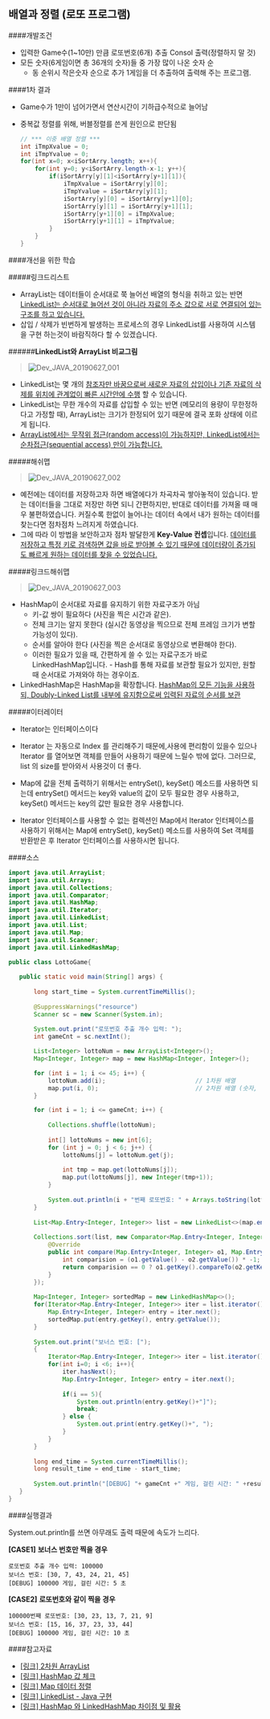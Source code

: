 배열과 정렬 (로또 프로그램)
---

####개발조건
- 입력한 Game수(1~10만) 만큼 로또번호(6개) 추출 Consol 출력(정렬하지 말 것)
- 모든 숫자(6게임이면 총 36개의 숫자)들 중 가장 많이 나온 숫자 순
   - 동 순위시 작은숫자 순으로 추가 1게임을 더 추출하여 출력해 주는 프로그램.

####1차 결과

- Game수가 1만이 넘어가면서 연산시간이 기하급수적으로 늘어남
- 중복값 정렬를 위해, 버블정렬를 쓴게 원인으로 판단됨

    ```java
    // *** 이중 배열 정렬 ***
    int iTmpXvalue = 0;
    int iTmpYvalue = 0;
    for(int x=0; x<iSortArry.length; x++){
        for(int y=0; y<iSortArry.length-x-1; y++){
            if(iSortArry[y][1]<iSortArry[y+1][1]){
                iTmpXvalue = iSortArry[y][0];
                iTmpYvalue = iSortArry[y][1];
                iSortArry[y][0] = iSortArry[y+1][0];
                iSortArry[y][1] = iSortArry[y+1][1];
                iSortArry[y+1][0] = iTmpXvalue;
                iSortArry[y+1][1] = iTmpYvalue;
            }        		
        }
    }
    ```

####개선을 위한 학습

#####링크드리스트
-  ArrayList는 데이터들이 순서대로 쭉 늘어선 배열의 형식을 취하고 있는 반면 <u>LinkedList는 순서대로 늘어선 것이 아니라 자료의 주소 값으로 서로 연결되어 있는 구조를 하고 있습니다.</u>
- 삽입 / 삭제가 빈번하게 발생하는 프로세스의 경우 LinkedList를 사용하여 시스템을 구현 하는것이 바람직하다 할 수 있겠습니다.

######<b>LinkedList와 ArrayList 비교그림</b>
>![Dev_JAVA_20190627_001](../images/Dev_JAVA_20190627_001.png)

- LinkedList는 몇 개의 <u>참조자만 바꿈으로써 새로운 자료의 삽입이나 기존 자료의 삭제를 위치에 관계없이 빠른 시간안에 수행</u> 할 수 있습니다. 
- LinkedList는 무한 개수의 자료를 삽입할 수 있는 반면 (메모리의 용량이 무한정하다고 가정할 때), ArrayList는 크기가 한정되어 있기 때문에 결국 포화 상태에 이르게 됩니다.
- <u>ArrayList에서는 무작위 접근(random access)이 가능하지만, LinkedList에서는 순차접근(sequential access) 만이 가능합니다.</u>

#####해쉬맵
>![Dev_JAVA_20190627_002](../images/Dev_JAVA_20190627_002.jpg)
- 예전에는 데이터를 저장하고자 하면 배열에다가 차곡차곡 쌓아놓적이 있습니다.
받는 데이터들을 그대로 저장만 하면 되니 간편하지만, 반대로 데이터를 가져올 때 매우 불편하였습니다.
커질수록 한없이 늘어나는 데이터 속에서 내가 원하는 데이터를 찾는다면 점차점차 느려지게 하였습니다.
- 그에 따라 이 방법을 보안하고자 점차 발달한게 <b>Key-Value 컨셉</b>입니다.
<u>데이터를 저장하고 특정 키로 검색하면 값을 바로 받아볼 수 있기 때문에 데이터량이 증가되도 빠르게 원하는 데이터를 찾을 수 있었습니다.</u>

#####링크드해쉬맵
>![Dev_JAVA_20190627_003](../images/Dev_JAVA_20190627_003.jpg)
- HashMap이 순서대로 자료를 유지하기 위한 자료구조가 아님
  - 키-값 쌍이 필요하다 (사진을 찍은 시간과 같은).
  - 전체 크기는 알지 못한다 (실시간 동영상을 찍으므로 전체 프레임 크기가 변할 가능성이 있다).
  - 순서를 알아야 한다 (사진을 찍은 순서대로 동영상으로 변환해야 한다).
  - 이러한 필요가 있을 때, 간편하게 쓸 수 있는 자료구조가 바로 LinkedHashMap입니다. - Hash를 통해 자료를 보관할 필요가 있지만, 원할 때 순서대로 가져와야 하는 경우이죠.
- LinkedHashMap은 HashMap을 확장합니다. <u>HashMap의 모든 기능을 사용하되, Doubly-Linked List를 내부에 유지함으로써 입력된 자료의 순서를 보관</u>

#####이터레이터
- Iterator는 인터페이스이다

- Iterator 는 자동으로 Index 를 관리해주기 때문에,사용에 편리함이 있을수 있으나
Iterator 를 열어보면 객체를 만들어 사용하기 때문에 느릴수 밖에 없다.
그러므로, list 의 size를 받아와서 사용것이 더 좋다.

 - Map에 값을 전체 출력하기 위해서는 entrySet(), keySet() 메소드를 사용하면 되는데 entrySet() 메서드는 key와 value의 값이 모두 필요한 경우 사용하고, keySet() 메서드는 key의 값만 필요한 경우 사용합니다.

 - Iterator 인터페이스를 사용할 수 없는 컬렉션인 Map에서 Iterator 인터페이스를 사용하기 위해서는 Map에 entrySet(), keySet() 메소드를 사용하여 Set 객체를 반환받은 후 Iterator 인터페이스를 사용하시면 됩니다.


####소스
 ```java
import java.util.ArrayList;
import java.util.Arrays;
import java.util.Collections;
import java.util.Comparator;
import java.util.HashMap;
import java.util.Iterator;
import java.util.LinkedList;
import java.util.List;
import java.util.Map;
import java.util.Scanner;
import java.util.LinkedHashMap;
 
public class LottoGame{ 
	 
    public static void main(String[] args) {
    	
    	long start_time = System.currentTimeMillis();
  
        @SuppressWarnings("resource")
		Scanner sc = new Scanner(System.in);
               
        System.out.print("로또번호 추출 개수 입력: ");
        int gameCnt = sc.nextInt();

        List<Integer> lottoNum = new ArrayList<Integer>();
        Map<Integer, Integer> map = new HashMap<Integer, Integer>();

        for (int i = 1; i <= 45; i++) {
            lottoNum.add(i);                         // 1차원 배열
            map.put(i, 0);                           // 2차원 배열 (숫자, 중복값)
        }

        for (int i = 1; i <= gameCnt; i++) {
        	
            Collections.shuffle(lottoNum);
            
            int[] lottoNums = new int[6];
            for (int j = 0; j < 6; j++) {
                lottoNums[j] = lottoNum.get(j);
                
                int tmp = map.get(lottoNums[j]);
                map.put(lottoNums[j], new Integer(tmp+1));
            }
            
            System.out.println(i + "번째 로또번호: " + Arrays.toString(lottoNums));
        }
        
        List<Map.Entry<Integer, Integer>> list = new LinkedList<>(map.entrySet());
        
        Collections.sort(list, new Comparator<Map.Entry<Integer, Integer>>() {
            @Override
            public int compare(Map.Entry<Integer, Integer> o1, Map.Entry<Integer, Integer> o2) {
                int comparision = (o1.getValue() - o2.getValue()) * -1;
                return comparision == 0 ? o1.getKey().compareTo(o2.getKey()) : comparision;
            }
        });
        
        Map<Integer, Integer> sortedMap = new LinkedHashMap<>(); 
        for(Iterator<Map.Entry<Integer, Integer>> iter = list.iterator(); iter.hasNext();){
            Map.Entry<Integer, Integer> entry = iter.next();
            sortedMap.put(entry.getKey(), entry.getValue());
        }
        
        System.out.print("보너스 번호: [");
        {
        	Iterator<Map.Entry<Integer, Integer>> iter = list.iterator();
        	for(int i=0; i <6; i++){
        		iter.hasNext();
        		Map.Entry<Integer, Integer> entry = iter.next();
        		
        		if(i == 5){
        			System.out.println(entry.getKey()+"]");
        			break;
        		} else {
        			System.out.print(entry.getKey()+", ");
        		}
        	}
        }
        
        long end_time = System.currentTimeMillis();
        long result_time = end_time - start_time;
        
        System.out.println("[DEBUG] "+ gameCnt +" 게임, 걸린 시간: " +result_time / 1000 + " 초");
    }
}
 ```

####실행결과

System.out.println를 쓰면 아무래도 출력 때문에 속도가 느리다.

**[CASE1]** <b>보너스 번호만 찍을 경우</b>
```
로또번호 추출 개수 입력: 100000
보너스 번호: [30, 7, 43, 24, 21, 45]
[DEBUG] 100000 게임, 걸린 시간: 5 초
```

**[CASE2]** <b>로또번호와 같이 찍을 경우</b>
```
100000번째 로또번호: [30, 23, 13, 7, 21, 9]
보너스 번호: [15, 16, 37, 23, 33, 44]
[DEBUG] 100000 게임, 걸린 시간: 10 초
```

####참고자료

- [[링크] 2차원 ArrayList](https://m.blog.naver.com/lingua/220483068570)
- [[링크] HashMap 값 체크](https://rainny.tistory.com/120)
- [[링크] Map 데이터 정렬](https://cornswrold.tistory.com/114)
- [[링크] LinkedList - Java 구현](https://opentutorials.org/module/1335/8857)
- [[링크] HashMap 와 LinkedHashMap 차이점 및 활용](https://fruitdev.tistory.com/141)